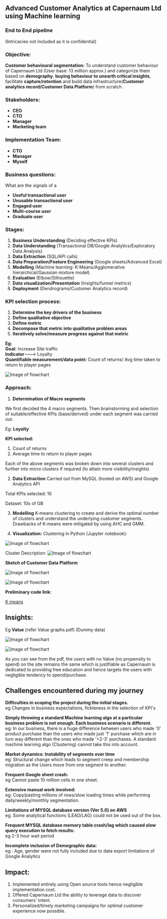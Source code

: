 ## Advanced Customer Analytics at Capernaum Ltd using Machine learning
### End to End pipeline
(Intricacies not included as it is confidential)


### Objective:
**Customer behavioural segmentation:** To understand customer behaviour of Capernaum Ltd (User base: 13 million approx.) and categorize them based on **demography**, **buying behaviour to unearth critical insights**, facilitate **capture/retention** and build data infrastructure(**Customer analytics record/Customer Data Platform**) from scratch.



### Stakeholders:

-  **CEO**
-  **CTO**
-  **Manager**
-  **Marketing team**

### Implementation Team:

-  **CTO**
-  **Manager**
-  **Myself**

### Business questions: 

What are the signals of a 
-  **Useful transactional user**
-  **Unusable transactional user**
-  **Engaged user**
-  **Multi-course user**
-  **Graduate user**


### Stages:

1. **Business Understanding** (Deciding effective KPIs)
2. **Data Understanding** (Transactional DB/Google Analytics/Exploratory Data Analysis)
3. **Data Extraction** (SQL/API calls)
4. **Data Preparation/Feature Engineering** (Google sheets/Advanced Excel)
5. **Modelling** (Machine learning: K-Means/Agglomerative hierarchical/Gaussian mixture model)
6. **Evaluation** (Elbow/Silhouette)
7. **Data visualization/Presentation** (Insights/funnel metrics)
8. **Deployment** (Dendrograms/Customer Analytics record)


### KPI selection process:
1. **Determine the key drivers of the business**
2. **Define qualitative objective**
3. **Define metric**
4. **Decompose that metric into qualitative problem areas**
5. **Iteratively solve/measure progress against that metric**


**Eg:**  
**Goal:** Increase Site traffic  
**Indicator**---> Loyalty  
**Quantifiable measurement/data point:** Count of returns/ Avg time taken to return to player pages

![Image of flowchart](https://github.com/Tanay7/Machine-Learning/blob/master/Customer_segmentation/Images/10a.JPG)

### Approach:



1. **Determination of Macro segments** 

We first decided the 4 macro segments.
Then brainstorming and selection of suitable/effective KPIs (base/derived) under each segment was carried out.

Eg: **Loyalty**

**KPI selected:** 
1. Count of returns
2. Average time to return to player pages
 
Each of the above segments was broken down into several clusters and further into micro clusters if required (to attain more visibility/insights)



2. **Data Extraction**
Carried out from MySQL (hosted on AWS) and Google Analytics API

Total KPIs selected: 10

Dataset: 10s of GB


3. **Modelling**
K-means clustering to create and derive the optimal number of clusters and understand the underlying customer segments.
Drawbacks of K-means were mitigated by using AHC and GMM.
	
<!-- 	
**Algorithm Overview**
![Image of flowchart](https://github.com/Tanay7/Machine-Learning/blob/master/Customer_segmentation/Images/ggg.png)
 --> 


4. **Visualization:**
Clustering in Python (Jupyter notebook):

![Image of flowchart](https://github.com/Tanay7/Machine-Learning/blob/master/Customer_segmentation/Images/5a.PNG)

Cluster Description:
![Image of flowchart](https://github.com/Tanay7/Machine-Learning/blob/master/Customer_segmentation/Images/7a.PNG)
<!-- 
![Image of flowchart](https://github.com/Tanay7/Machine-Learning/blob/master/Customer_segmentation/Images/8a.PNG)
 --> 

**Sketch of Customer Data Platform**  

![Image of flowchart](https://github.com/Tanay7/Machine-Learning/blob/master/Customer_segmentation/Images/13a.PNG)

 
![Image of flowchart](https://github.com/Tanay7/Machine-Learning/blob/master/Customer_segmentation/Images/9a.PNG)


<!-- 
**Clustered User Ids:**

![Image of flowchart](https://github.com/Tanay7/Machine-Learning/blob/master/Customer_segmentation/Images/2a.png)

**Dendrogram sample:**
![Image of flowchart](https://github.com/Tanay7/Machine-Learning/blob/master/Customer_segmentation/Images/6a.jpg)
 --> 
 
 	
**Preliminary code link:**

[K means](https://github.com/Tanay7/Machine-Learning/blob/master/Customer_segmentation/K%20Means%20code.ipynb)


 
 
## Insights: 


Eg **Value** (refer Value graphs.pdf) (Dummy data)

![Image of flowchart](https://github.com/Tanay7/Machine-Learning/blob/master/Customer_segmentation/Images/11a.PNG)

![Image of flowchart](https://github.com/Tanay7/Machine-Learning/blob/master/Customer_segmentation/Images/12a.PNG)

As you can see from the pdf, the users with no Value (no propensity to spend) on the site remains the same which is justifiable as Capernaum is dedicated to providing free education and hence targets the users with negligible tendency to spend/purchase.  




## Challenges encountered during my journey
	
**Difficulties in scoping the project during the initial stages.**\
eg Changes in business expectations, fickleness in the selection of KPI's 
 

**Simply throwing a standard Machine learning algo at a particular business problem is not enough.  Each business scenario is different.**\
eg: In our business, there is a huge difference between users who made '0' product purchase than the users who made just '1' purchase which are in turn way different than the ones who made '>2-3' purchases. A standard machine learning algo (Clustering) cannot take this into account.

**Market dynamics: Instability of segments over time**\
eg: Structural change which leads to segment creep and membership migration as the Users move from one segment to another.


**Frequent Google sheet crash:**\
eg Cannot paste 10 million cells in one sheet.

         
**Extensive manual work involved:**\
eg: Copy/pasting millions of rows/slow loading times while performing daily/weekly/monthly segmentation.


**Limitations of MYSQL database version (Ver 5.0) on AWS**\
eg. Some analytical functions (LEAD/LAG) could not be used out of the box.


**Frequent MYSQL database memory table crash/lag which caused slow query execution to fetch results:**\
eg 2-3 hour wait period 

**Incomplete inclusion of Demographic data:**\
eg : Age, gender were not fully included due to data export limitations of Google Analytics


## Impact:  

1. Implemented entirely using Open source tools hence negligible implementation cost.  
2. Offered Capernaum Ltd the ability to leverage data to discover consumers’ intent.  
3. Personalized/timely marketing campaigns for optimal customer experience now possible.     





